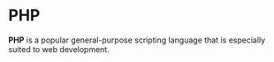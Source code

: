 # PHP

**PHP** is a popular general-purpose scripting language that is especially suited to web development.